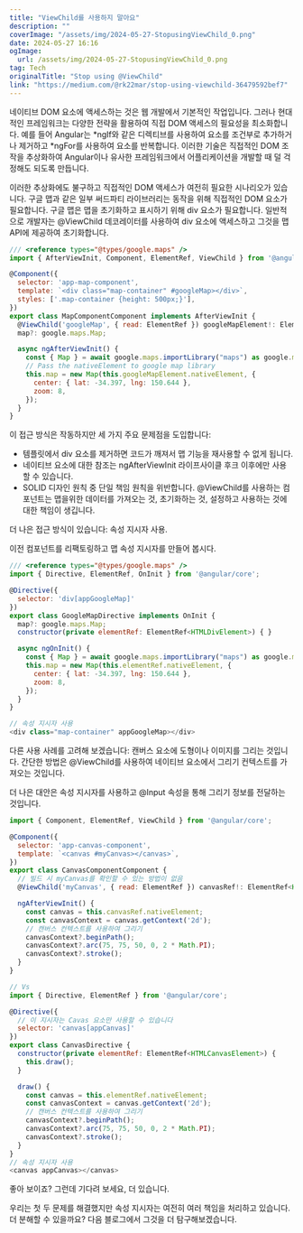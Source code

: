 ```yaml
---
title: "ViewChild를 사용하지 말아요"
description: ""
coverImage: "/assets/img/2024-05-27-StopusingViewChild_0.png"
date: 2024-05-27 16:16
ogImage:
  url: /assets/img/2024-05-27-StopusingViewChild_0.png
tag: Tech
originalTitle: "Stop using @ViewChild"
link: "https://medium.com/@rk22mar/stop-using-viewchild-36479592bef7"
---
```


네이티브 DOM 요소에 액세스하는 것은 웹 개발에서 기본적인 작업입니다. 그러나 현대적인 프레임워크는 다양한 전략을 활용하여 직접 DOM 액세스의 필요성을 최소화합니다. 예를 들어 Angular는 *ngIf와 같은 디렉티브를 사용하여 요소를 조건부로 추가하거나 제거하고 *ngFor를 사용하여 요소를 반복합니다. 이러한 기술은 직접적인 DOM 조작을 추상화하여 Angular이나 유사한 프레임워크에서 어플리케이션을 개발할 때 덜 걱정해도 되도록 만듭니다.

이러한 추상화에도 불구하고 직접적인 DOM 액세스가 여전히 필요한 시나리오가 있습니다. 구글 맵과 같은 일부 써드파티 라이브러리는 동작을 위해 직접적인 DOM 요소가 필요합니다. 구글 맵은 맵을 초기화하고 표시하기 위해 div 요소가 필요합니다. 일반적으로 개발자는 @ViewChild 데코레이터를 사용하여 div 요소에 액세스하고 그것을 맵 API에 제공하여 초기화합니다.

```js
/// <reference types="@types/google.maps" />
import { AfterViewInit, Component, ElementRef, ViewChild } from '@angular/core';

@Component({
  selector: 'app-map-component',
  template: `<div class="map-container" #googleMap></div>`,
  styles: ['.map-container {height: 500px;}'],
})
export class MapComponentComponent implements AfterViewInit {
  @ViewChild('googleMap', { read: ElementRef }) googleMapElement!: ElementRef<HTMLDivElement>;
  map?: google.maps.Map;

  async ngAfterViewInit() {
    const { Map } = await google.maps.importLibrary("maps") as google.maps.MapsLibrary;
    // Pass the nativeElement to google map library
    this.map = new Map(this.googleMapElement.nativeElement, {
      center: { lat: -34.397, lng: 150.644 },
      zoom: 8,
    });
  }
}
```

이 접근 방식은 작동하지만 세 가지 주요 문제점을 도입합니다:

<div class="content-ad"></div>

- 템플릿에서 div 요소를 제거하면 코드가 깨져서 맵 기능을 재사용할 수 없게 됩니다.
- 네이티브 요소에 대한 참조는 ngAfterViewInit 라이프사이클 후크 이후에만 사용할 수 있습니다.
- SOLID 디자인 원칙 중 단일 책임 원칙을 위반합니다. @ViewChild를 사용하는 컴포넌트는 맵을위한 데이터를 가져오는 것, 초기화하는 것, 설정하고 사용하는 것에 대한 책임이 생깁니다.

더 나은 접근 방식이 있습니다: 속성 지시자 사용.

이전 컴포넌트를 리팩토링하고 맵 속성 지시자를 만들어 봅시다.

```js
/// <reference types="@types/google.maps" />
import { Directive, ElementRef, OnInit } from '@angular/core';

@Directive({
  selector: 'div[appGoogleMap]'
})
export class GoogleMapDirective implements OnInit {
  map?: google.maps.Map;
  constructor(private elementRef: ElementRef<HTMLDivElement>) { }

  async ngOnInit() {
    const { Map } = await google.maps.importLibrary("maps") as google.maps.MapsLibrary;
    this.map = new Map(this.elementRef.nativeElement, {
      center: { lat: -34.397, lng: 150.644 },
      zoom: 8,
    });
  }
}

// 속성 지시자 사용
<div class="map-container" appGoogleMap></div>
```

<div class="content-ad"></div>

다른 사용 사례를 고려해 보겠습니다: 캔버스 요소에 도형이나 이미지를 그리는 것입니다. 간단한 방법은 @ViewChild를 사용하여 네이티브 요소에서 그리기 컨텍스트를 가져오는 것입니다.

더 나은 대안은 속성 지시자를 사용하고 @Input 속성을 통해 그리기 정보를 전달하는 것입니다.

```js
import { Component, ElementRef, ViewChild } from '@angular/core';

@Component({
  selector: 'app-canvas-component',
  template: `<canvas #myCanvas></canvas>`,
})
export class CanvasComponentComponent {
  // 빌드 시 myCanvas를 확인할 수 있는 방법이 없음
  @ViewChild('myCanvas', { read: ElementRef }) canvasRef!: ElementRef<HTMLCanvasElement>;

  ngAfterViewInit() {
    const canvas = this.canvasRef.nativeElement;
    const canvasContext = canvas.getContext('2d');
    // 캔버스 컨텍스트를 사용하여 그리기
    canvasContext?.beginPath();
    canvasContext?.arc(75, 75, 50, 0, 2 * Math.PI);
    canvasContext?.stroke();
  }
}

// Vs
import { Directive, ElementRef } from '@angular/core';

@Directive({
  // 이 지시자는 Cavas 요소만 사용할 수 있습니다
  selector: 'canvas[appCanvas]'
})
export class CanvasDirective {
  constructor(private elementRef: ElementRef<HTMLCanvasElement>) {
    this.draw();
  }

  draw() {
    const canvas = this.elementRef.nativeElement;
    const canvasContext = canvas.getContext('2d');
    // 캔버스 컨텍스트를 사용하여 그리기
    canvasContext?.beginPath();
    canvasContext?.arc(75, 75, 50, 0, 2 * Math.PI);
    canvasContext?.stroke();
  }
}
// 속성 지시자 사용
<canvas appCanvas></canvas>
```

좋아 보이죠? 그런데 기다려 보세요, 더 있습니다.

<div class="content-ad"></div>

우리는 첫 두 문제를 해결했지만 속성 지시자는 여전히 여러 책임을 처리하고 있습니다. 더 분해할 수 있을까요? 다음 블로그에서 그것을 더 탐구해보겠습니다.

